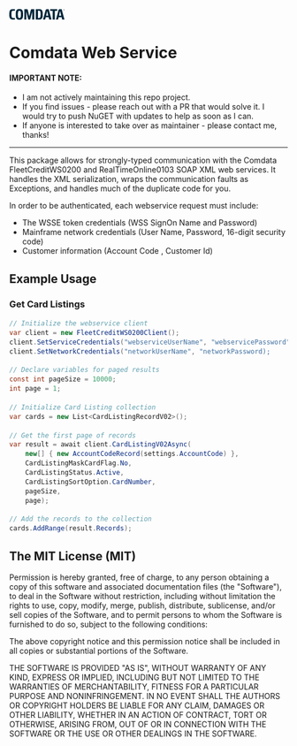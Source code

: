 <img src="https://github.com/Kirkpajl/ComdataWebService/blob/master/comdata-logo.png?raw=true" alt="Comdata Logo" width="100" height="20"/>

# Comdata Web Service

#### IMPORTANT NOTE:
* I am not actively maintaining this repo project.
* If you find issues - please reach out with a PR that would solve it. I would try to push NuGET with updates to help as soon as I can.
* If anyone is interested to take over as maintainer - please contact me, thanks!

---

This package allows for strongly-typed communication with the Comdata FleetCreditWS0200 
and RealTimeOnline0103 SOAP XML web services.  It handles the XML serialization, wraps 
the communication faults as Exceptions, and handles much of the duplicate code for you.

In order to be authenticated, each webservice request must include:

- The WSSE token credentials (WSS SignOn Name and Password)
- Mainframe network credentials (User Name, Password, 16-digit security code)
- Customer information (Account Code , Customer Id)

## Example Usage

### Get Card Listings

```C#
// Initialize the webservice client
var client = new FleetCreditWS0200Client();
client.SetServiceCredentials("webserviceUserName", "webservicePassword");
client.SetNetworkCredentials("networkUserName", "networkPassword);

// Declare variables for paged results                
const int pageSize = 10000;
int page = 1;

// Initialize Card Listing collection
var cards = new List<CardListingRecordV02>();

// Get the first page of records
var result = await client.CardListingV02Async(
    new[] { new AccountCodeRecord(settings.AccountCode) },
    CardListingMaskCardFlag.No,
    CardListingStatus.Active,
    CardListingSortOption.CardNumber,
    pageSize,
    page);

// Add the records to the collection
cards.AddRange(result.Records);
```

## The MIT License (MIT)

Permission is hereby granted, free of charge, to any person obtaining a copy
of this software and associated documentation files (the "Software"), to deal
in the Software without restriction, including without limitation the rights
to use, copy, modify, merge, publish, distribute, sublicense, and/or sell
copies of the Software, and to permit persons to whom the Software is
furnished to do so, subject to the following conditions:

The above copyright notice and this permission notice shall be included in
all copies or substantial portions of the Software.

THE SOFTWARE IS PROVIDED "AS IS", WITHOUT WARRANTY OF ANY KIND, EXPRESS OR
IMPLIED, INCLUDING BUT NOT LIMITED TO THE WARRANTIES OF MERCHANTABILITY,
FITNESS FOR A PARTICULAR PURPOSE AND NONINFRINGEMENT. IN NO EVENT SHALL THE
AUTHORS OR COPYRIGHT HOLDERS BE LIABLE FOR ANY CLAIM, DAMAGES OR OTHER
LIABILITY, WHETHER IN AN ACTION OF CONTRACT, TORT OR OTHERWISE, ARISING FROM,
OUT OF OR IN CONNECTION WITH THE SOFTWARE OR THE USE OR OTHER DEALINGS IN
THE SOFTWARE.
